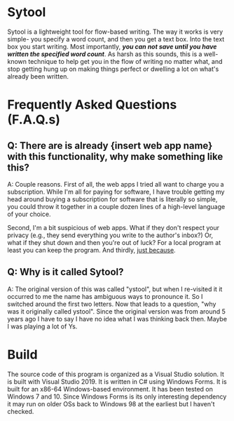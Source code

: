 # Sytool
Sytool is a lightweight tool for flow-based writing. The way it works is very simple- you specify a word count, and then you get a text box. Into the text box you start writing. Most importantly, ***you can not save until you have written the specified word count***. As harsh as this sounds, this is a well-known technique to help get you in the flow of writing no matter what, and stop getting hung up on making things perfect or dwelling a lot on what's already been written. 

# Frequently Asked Questions (F.A.Q.s)
## Q: There are is already {insert web app name} with this functionality, why make something like this?
A: Couple reasons. First of all, the web apps I tried all want to charge you a subscription. While I'm all for paying for software, I have trouble getting my head around buying a subscription for software that is literally so simple, you could throw it together in a couple dozen lines of a high-level language of your choice. 

Second, I'm a bit suspicious of web apps. What if they don't respect your privacy (e.g., they send everything you write to the author's inbox?) Or, what if they shut down and then you're out of luck? For a local program at least you can keep the program. And thirdly, [just because](https://www.robinsloan.com/notes/home-cooked-app/).

## Q: Why is it called Sytool?
A: The original version of this was called "ystool", but when I re-visited it it occurred to me the name has ambiguous ways to pronounce it. So I switched around the first two letters. Now that leads to a question, "why was it originally called ystool". Since the original version was from around 5 years ago I have to say I have no idea what I was thinking back then. Maybe I was playing a lot of Ys.

# Build
The source code of this program is organized as a Visual Studio solution. It is built with Visual Studio 2019. It is written in C# using Windows Forms. It is built for an x86-64 Windows-based environment. It has been tested on Windows 7 and 10. Since Windows Forms is its only interesting dependency it may run on older OSs back to Windows 98 at the earliest but I haven't checked.
